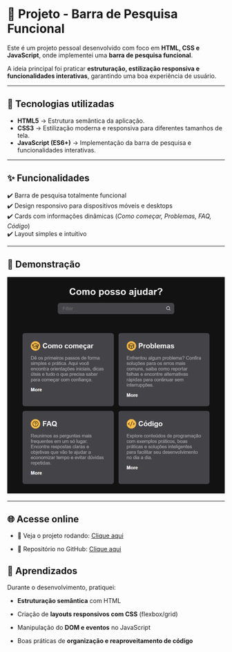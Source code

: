 # 🔎 Projeto - Barra de Pesquisa Funcional

Este é um projeto pessoal desenvolvido com foco em **HTML, CSS e JavaScript**, onde implementei uma **barra de pesquisa funcional**.

A ideia principal foi praticar **estruturação, estilização responsiva e funcionalidades interativas**, garantindo uma boa experiência de usuário.

---

## 🚀 Tecnologias utilizadas

- **HTML5** → Estrutura semântica da aplicação.
- **CSS3** → Estilização moderna e responsiva para diferentes tamanhos de tela.
- **JavaScript (ES6+)** → Implementação da barra de pesquisa e funcionalidades interativas.

---

## ✨ Funcionalidades

✔️ Barra de pesquisa totalmente funcional  
✔️ Design responsivo para dispositivos móveis e desktops  
✔️ Cards com informações dinâmicas (_Como começar, Problemas, FAQ, Código_)  
✔️ Layout simples e intuitivo

---

## 📸 Demonstração

![Prévia do projeto](assets/preview.png)

---

## 🌐 Acesse online

- 🎯 Veja o projeto rodando:
  [Clique aqui](https://bispo1307.github.io/Search-Bar/)

- 📁 Repositório no GitHub:
  [Clique aqui](https://github.com/Bispo1307/Search-Bar)

## 📌 Aprendizados

Durante o desenvolvimento, pratiquei:

- **Estruturação semântica** com HTML

- Criação de **layouts responsivos com CSS** (flexbox/grid)

- Manipulação do **DOM e eventos** no JavaScript

- Boas práticas de **organização e reaproveitamento de código**
